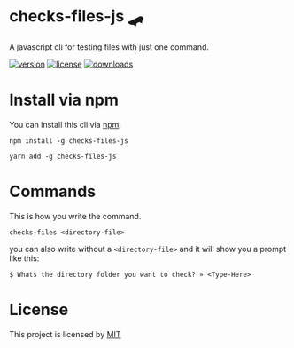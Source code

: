 # checks-files-js 🛹

A javascript cli for testing files with just one command.

[![version](https://shields.io/npm/v/checks-files-js?style=flat-square&color=blue)](https://www.npmjs.com/package/checks-files-js)
[![license](https://shields.io/npm/l/checks-files-js?style=flat-square&color=blue)](https://www.npmjs.com/package/checks-files-js)
[![downloads](https://shields.io/npm/dm/checks-files-js?style=flat-square&color=blue)](https://www.npmjs.com/package/checks-files-js)

# Install via npm

You can install this cli via [npm](https://www.npmjs.com/package/checks-files-js):

```
npm install -g checks-files-js
```

```
yarn add -g checks-files-js
```

# Commands

This is how you write the command.

```
checks-files <directory-file>
```

you can also write without a `<directory-file>` and it will show you a prompt like this:

```
$ Whats the directory folder you want to check? » <Type-Here>
```

# License

This project is licensed by [MIT](https://github.com/itstyonirwansyah/checks-files-js/blob/master/LICENSE)
